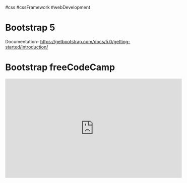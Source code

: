 #css #cssFramework #webDevelopment 

# Bootstrap 5
Documentation- https://getbootstrap.com/docs/5.0/getting-started/introduction/


# Bootstrap freeCodeCamp
<iframe width="560" height="315" src="https://www.youtube.com/embed/-qfEOE4vtxE?si=rPVJkkmCM-p6DnYy" title="YouTube video player" frameborder="0" allow="accelerometer; autoplay; clipboard-write; encrypted-media; gyroscope; picture-in-picture; web-share" allowfullscreen></iframe>
